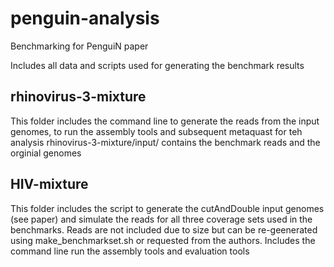 # penguin-analysis
Benchmarking for PenguiN paper

Includes all data and scripts used for generating the benchmark results

## rhinovirus-3-mixture
This folder includes the command line to generate the reads from the input genomes, to run the assembly tools and subsequent metaquast for teh analysis
rhinovirus-3-mixture/input/ contains the benchmark reads and the orginial genomes 

## HIV-mixture
This folder includes the script to generate the cutAndDouble input genomes (see paper) and simulate the reads for all three coverage sets used in the benchmarks.
Reads are not included due to size but can be re-geenerated using make_benchmarkset.sh or requested from the authors.
Includes the command line run the assembly tools and evaluation tools